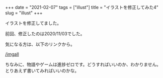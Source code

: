 +++
date = "2021-02-07"
tags = ["illust"]
title = "イラストを修正してみた4"
slug = "illust"
+++

イラストを修正してました。

前回、修正したのは2020/11/03でした。

気になる方は、以下のリンクから。

[/imgall](/imgall)

ちなみに、物語やゲームは進捗ゼロです。どうすればいいのか、わかりません。とりあえず書いてみればいいのかな。

